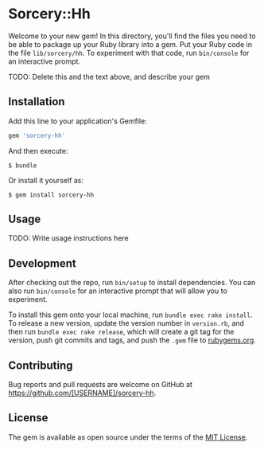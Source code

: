 # Sorcery::Hh

Welcome to your new gem! In this directory, you'll find the files you need to be able to package up your Ruby library into a gem. Put your Ruby code in the file `lib/sorcery/hh`. To experiment with that code, run `bin/console` for an interactive prompt.

TODO: Delete this and the text above, and describe your gem

## Installation

Add this line to your application's Gemfile:

```ruby
gem 'sorcery-hh'
```

And then execute:

    $ bundle

Or install it yourself as:

    $ gem install sorcery-hh

## Usage

TODO: Write usage instructions here

## Development

After checking out the repo, run `bin/setup` to install dependencies. You can also run `bin/console` for an interactive prompt that will allow you to experiment.

To install this gem onto your local machine, run `bundle exec rake install`. To release a new version, update the version number in `version.rb`, and then run `bundle exec rake release`, which will create a git tag for the version, push git commits and tags, and push the `.gem` file to [rubygems.org](https://rubygems.org).

## Contributing

Bug reports and pull requests are welcome on GitHub at https://github.com/[USERNAME]/sorcery-hh.

## License

The gem is available as open source under the terms of the [MIT License](http://opensource.org/licenses/MIT).
